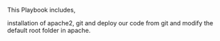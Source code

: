 This Playbook includes,

installation of apache2, git and deploy our code from git and modify the default root folder in apache.

